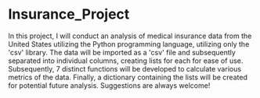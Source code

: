 # Insurance_Project

In this project, I will conduct an analysis of medical insurance data from the United States utilizing the Python programming language, utilizing only the 'csv' library. The data will be imported as a 'csv' file and subsequently separated into individual columns, creating lists for each for ease of use. 
Subsequently, 7 distinct functions will be developed to calculate various metrics of the data. 
Finally, a dictionary containing the lists will be created for potential future analysis.
Suggestions are always welcome!
